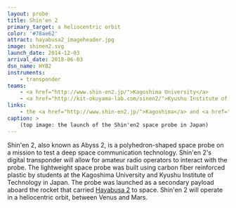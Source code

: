 ```yaml
---
layout: probe
title: Shin'en 2
primary_target: a heliocentric orbit
color: '#78ae62'
attract: hayabusa2_imageheader.jpg
image: shinen2.svg
launch_date: 2014-12-03
arrival_date: 2018-06-03
dsn_name: HYB2
instruments:
    - transponder
teams:
    - <a href="http://www.shin-en2.jp/">Kagoshima University</a>
    - <a href="http://kit-okuyama-lab.com/sinen2/">Kyushu Institute of Technology</a>
links:
    - the <a href="http://www.shin-en2.jp/">Kagoshima</a> and <a href="http://kit-okuyama-lab.com/sinen2/">Kyushu</a> websites for Shin'en 2
caption: >
    (top image: the launch of the Shin'en2 space probe in Japan)
---
```

Shin'en 2, also known as Abyss 2, is a polyhedron-shaped space probe on a mission to test a deep space communication technology. Shin'en 2's digital transponder will allow for amateur radio operators to interact with the probe. The lightweight space probe was built using carbon fiber reinforced plastic by students at the Kagoshima University and Kyushu Institute of Technology in Japan. The probe was launched as a secondary payload aboard the rocket that carried <a href="/hayabusa2/">Hayabusa 2</a> to space. Shin'en 2 will operate in a heliocentric orbit, between Venus and Mars.



